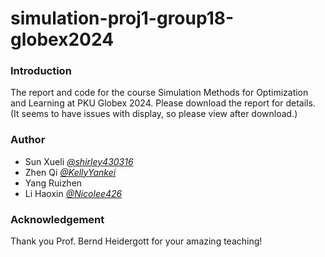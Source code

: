 # simulation-proj1-group18-globex2024

### Introduction
The report and code for the course Simulation Methods for Optimization and Learning at PKU Globex 2024. Please download the report for details. (It seems to have issues with display, so please view after download.)

### Author
- Sun Xueli _[@shirley430316](https://github.com/shirley430316)_
- Zhen Qi _[@KellyYankei](https://github.com/KellyYankei)_
- Yang Ruizhen
- Li Haoxin _[@Nicolee426](https://github.com/Nicolee426)_

### Acknowledgement
Thank you Prof. Bernd Heidergott for your amazing teaching!
